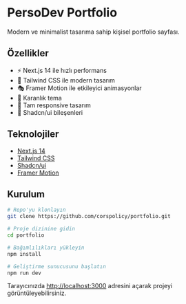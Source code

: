 # PersoDev Portfolio

Modern ve minimalist tasarıma sahip kişisel portfolio sayfası.

## Özellikler

- ⚡️ Next.js 14 ile hızlı performans
- 🎨 Tailwind CSS ile modern tasarım
- 🎭 Framer Motion ile etkileyici animasyonlar
- 🌙 Karanlık tema
- 📱 Tam responsive tasarım
- 🧩 Shadcn/ui bileşenleri

## Teknolojiler

- [Next.js 14](https://nextjs.org/)
- [Tailwind CSS](https://tailwindcss.com/)
- [Shadcn/ui](https://ui.shadcn.com/)
- [Framer Motion](https://www.framer.com/motion/)

## Kurulum

```bash
# Repo'yu klonlayın
git clone https://github.com/corspolicy/portfolio.git

# Proje dizinine gidin
cd portfolio

# Bağımlılıkları yükleyin
npm install

# Geliştirme sunucusunu başlatın
npm run dev
```

Tarayıcınızda [http://localhost:3000](http://localhost:3000) adresini açarak projeyi görüntüleyebilirsiniz.
